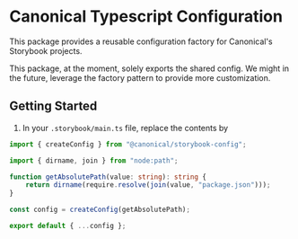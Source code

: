 # Canonical Typescript Configuration

This package provides a reusable configuration factory for Canonical's Storybook projects.

This package, at the moment, solely exports the shared config. We might in the future, leverage the factory pattern to provide more customization.

## Getting Started
1. In your `.storybook/main.ts` file, replace the contents by 

```typescript 
import { createConfig } from "@canonical/storybook-config";

import { dirname, join } from "node:path";

function getAbsolutePath(value: string): string {
	return dirname(require.resolve(join(value, "package.json")));
}

const config = createConfig(getAbsolutePath);

export default { ...config };
```


